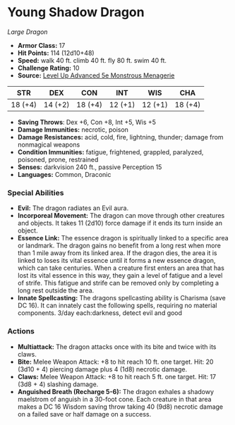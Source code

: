# Young Shadow Dragon

*Large* *Dragon*

- **Armor Class:** 17
- **Hit Points:** 114 (12d10+48)
- **Speed:** walk 40 ft. climb 40 ft. fly 80 ft. swim 40 ft.
- **Challenge Rating:** 10
- **Source:** [Level Up Advanced 5e Monstrous Menagerie](https://www.levelup5e.com)

| STR | DEX | CON | INT | WIS | CHA |
| --- | --- | --- | --- | --- | --- |
| 18 (+4) | 14 (+2) | 18 (+4) | 12 (+1) | 12 (+1) | 18 (+4) |

- **Saving Throws**: Dex +6, Con +8, Int +5, Wis +5
- **Damage Immunities:** necrotic, poison
- **Damage Resistances:** acid, cold, fire, lightning, thunder; damage from nonmagical weapons
- **Condition Immunities:** fatigue, frightened, grappled, paralyzed, poisoned, prone, restrained
- **Senses:** darkvision 240 ft., passive Perception 15
- **Languages:** Common, Draconic
### Special Abilities
- **Evil:** The dragon radiates an Evil aura.
- **Incorporeal Movement:** The dragon can move through other creatures and objects. It takes 11 (2d10) force damage if it ends its turn inside an object.
- **Essence Link:** The essence dragon is spiritually linked to a specific area or landmark. The dragon gains no benefit from a long rest when more than 1 mile away from its linked area. If the dragon dies, the area it is linked to loses its vital essence until it forms a new essence dragon, which can take centuries. When a creature first enters an area that has lost its vital essence in this way, they gain a level of fatigue and a level of strife. This fatigue and strife can be removed only by completing a long rest outside the area.
- **Innate Spellcasting:** The dragons spellcasting ability is Charisma (save DC 16). It can innately cast the following spells, requiring no material components. 3/day each:darkness, detect evil and good
### Actions
- **Multiattack:** The dragon attacks once with its bite and twice with its claws.
- **Bite:** Melee Weapon Attack: +8 to hit  reach 10 ft.  one target. Hit: 20 (3d10 + 4) piercing damage plus 4 (1d8) necrotic damage.
- **Claws:** Melee Weapon Attack: +8 to hit  reach 5 ft.  one target. Hit: 17 (3d8 + 4) slashing damage.
- **Anguished Breath (Recharge 5-6):** The dragon exhales a shadowy maelstrom of anguish in a 30-foot cone. Each creature in that area makes a DC 16 Wisdom saving throw  taking 40 (9d8) necrotic damage on a failed save or half damage on a success.
